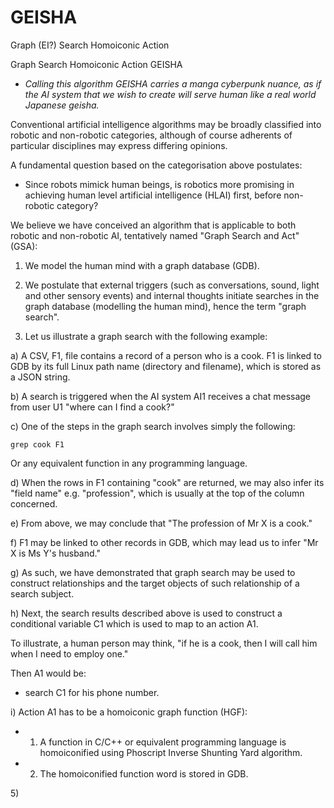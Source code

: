 # GEISHA
Graph (EI?) Search Homoiconic Action

Graph Search Homoiconic Action GEISHA

- _Calling this algorithm GEISHA carries a manga cyberpunk nuance, as if the AI system that we wish to create will serve human like a real world Japanese geisha._

Conventional artificial intelligence algorithms may be broadly classified into robotic and non-robotic categories, although of course adherents of particular disciplines may express differing opinions.

A fundamental question based on the categorisation above postulates:

- Since robots mimick human beings, is robotics more promising in achieving human level artificial intelligence (HLAI) first, before non-robotic category?

We believe we have conceived an algorithm that is applicable to both robotic and non-robotic AI, tentatively named "Graph Search and Act" (GSA):

1) We model the human mind with a graph database (GDB).

2) We postulate that external triggers (such as conversations, sound, light and other sensory events) and internal thoughts initiate searches in the graph database (modelling the human mind), hence the term "graph search".

3) Let us illustrate a graph search with the following example:

a) A CSV, F1, file contains a record of a person who is a cook.
F1 is linked to GDB by its full Linux path name (directory and filename), which is stored as a JSON string.

b) A search is triggered when the AI system AI1 receives a chat message from user U1 "where can I find a cook?"

c) One of the steps in the graph search involves simply the following:
```
grep cook F1
```
Or any equivalent function in any programming language.

d) When the rows in F1 containing "cook" are returned, we may also infer its "field name" e.g. "profession", which is usually at the top of the column concerned.

e) From above, we may conclude that "The profession of Mr X is a cook."

f) F1 may be linked to other records in GDB, which may lead us to infer "Mr X is Ms Y's husband."

g) As such, we have demonstrated that graph search may be used to construct relationships and the target objects of such relationship of a search subject.

h) Next, the search results described above is used to construct a conditional variable C1 which is used to map to an action A1.

To illustrate, a human person may think, "if he is a cook, then I will call him when I need to employ one."

Then A1 would be:
- search C1 for his phone number.

i) Action A1 has to be a homoiconic graph function (HGF):
- 1) A function in C/C++ or equivalent programming language is homoiconified using Phoscript Inverse Shunting Yard algorithm.
- 2) The homoiconified function word is stored in GDB.


5) 






